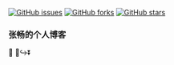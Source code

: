 [![GitHub issues](https://img.shields.io/github/issues/ZHANGChang47/BlogVuePress)](https://github.com/ZHANGChang47/BlogVuePress/issues) [![GitHub forks](https://img.shields.io/github/forks/ZHANGChang47/BlogVuePress)](https://github.com/ZHANGChang47/BlogVuePress/network) [![GitHub stars](https://img.shields.io/github/stars/ZHANGChang47/BlogVuePress)](https://github.com/ZHANGChang47/BlogVuePress/stargazers) 

### 张畅的个人博客

:yellow_heart: :blue_heart::arrow_right_hook::arrow_double_down:





